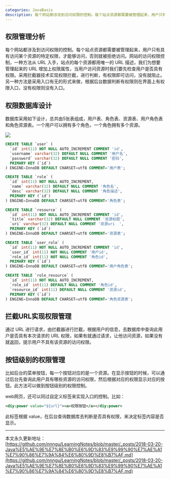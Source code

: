 ```yaml
---
categories: JavaBasis
description: 每个网站都涉及到访问权限的控制。每个站点资源都需要被管理起来，用户只有具有访问某个资源的特定权限，才能够访问，否则就被拒绝访问。
---
```


## 权限管理分析

每个网站都涉及到访问权限的控制。每个站点资源都需要被管理起来，用户只有具有访问某个资源的特定权限，才能够访问，否则就被拒绝访问。网站的访问权限控制，一种方法从 URL 入手，站点的每个资源都用唯一的 URL 描述，我们为想要管理起来的 URL 增加上权限属性，当用户访问资源时我们要先检查用户是否具有权限。采用拦截器技术实现权限拦截，进行判断，有权限即可访问，没有就阻止。另一种方法是采用入口有无的形式来做，根据后台数据判断有权限则在界面上有权限入口，没有权限则没有入口。

## 权限数据库设计

数据库采用如下设计，总共由5张表组成，用户表、角色表、资源表、用户角色表和角色资源表。一个用户可以拥有多个角色，一个角色拥有多个资源。

![][1]

```sql
CREATE TABLE `user` (
  `id` int(11) NOT NULL AUTO_INCREMENT COMMENT 'id',
  `username` varchar(32) DEFAULT NULL COMMENT '用户名',
  `password` varchar(32) DEFAULT NULL COMMENT '密码',
  PRIMARY KEY (`id`)
) ENGINE=InnoDB DEFAULT CHARSET=utf8 COMMENT='用户表';

CREATE TABLE `role` (
  `id` int(11) NOT NULL AUTO_INCREMENT,
  `name` varchar(32) DEFAULT NULL COMMENT '角色名',
  `desc` varchar(32) DEFAULT NULL COMMENT '角色描述',
  PRIMARY KEY (`id`)
) ENGINE=InnoDB DEFAULT CHARSET=utf8 COMMENT='角色表';

CREATE TABLE `resource` (
  `id` int(11) NOT NULL AUTO_INCREMENT COMMENT 'id',
  `title` varchar(32) DEFAULT NULL COMMENT '资源标题',
  `uri` varchar(32) DEFAULT NULL COMMENT '资源uri  ',
  PRIMARY KEY (`id`)
) ENGINE=InnoDB DEFAULT CHARSET=utf8 COMMENT='资源表';

CREATE TABLE `user_role` (
  `id` int(11) NOT NULL AUTO_INCREMENT COMMENT 'id',
  `user_id` int(11) NOT NULL COMMENT '用户id',
  `role_id` int(11) NOT NULL COMMENT '角色id',
  PRIMARY KEY (`id`)
) ENGINE=InnoDB DEFAULT CHARSET=utf8 COMMENT='用户角色表';

CREATE TABLE `role_resource` (
  `id` int(11) NOT NULL AUTO_INCREMENT,
  `role_id` int(11) DEFAULT NULL COMMENT '角色id',
  `resource_id` int(11) DEFAULT NULL COMMENT '资源id',
  PRIMARY KEY (`id`)
) ENGINE=InnoDB DEFAULT CHARSET=utf8 COMMENT='角色资源表';


```

## 拦截URL实现权限管理

通过 URL 进行请求，由拦截器进行拦截，根据用户的信息，去数据库中查询此用户是否具有本次请求的 URL 权限，如果有就通过请求，让他访问资源，如果没有就返回，提示用户不具有该资源的访问权限。

## 按钮级别的权限管理

比如后台的菜单按钮，每一个按钮对应的是一个资源。在显示按钮的时候，可以通过后台先查询此用户具有哪些资源的访问权限，然后根据对应的权限显示对应的按钮。此方法可以做到按钮级别的权限控制。

web网页，还可以同过自定义标签来实现入口的控制。比如：
```xml
<diy:power value="${url}"><a>权限按钮</a></diy:power>
``` 
此标签根据 value，在后台查询数据库去判断是否具有权限，来决定标签内容是否显示。

















---

本文永久更新地址：[https://github.com/nnngu/LearningNotes/blob/master/_posts/2018-03-20-Java%E5%AE%9E%E7%8E%B0%E6%9D%83%E9%99%90%E7%AE%A1%E7%90%86%E7%9A%84%E6%80%9D%E8%B7%AF.md](https://github.com/nnngu/LearningNotes/blob/master/_posts/2018-03-20-Java%E5%AE%9E%E7%8E%B0%E6%9D%83%E9%99%90%E7%AE%A1%E7%90%86%E7%9A%84%E6%80%9D%E8%B7%AF.md)


  [1]: https://www.github.com/nnngu/FigureBed/raw/master/2018/3/20/1521558903075.jpg